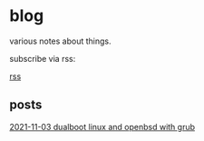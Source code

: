 # blog

various notes about things.

subscribe via rss:

[rss](/rss.xml)

## posts

[2021-11-03 dualboot linux and openbsd with grub](2021-11-03-dualboot-linux-and-openbsd-with-grub.html "2021-11-03")
